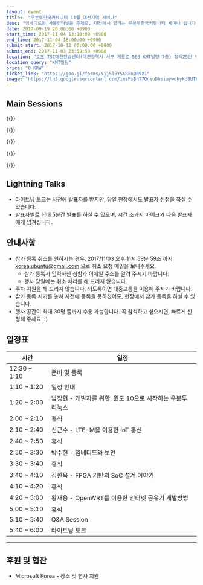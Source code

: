 ```yaml
---
layout: event
title:  "우분투한국커뮤니티 11월 대전지역 세미나"
desc: "임베디드와 사물인터넷을 주제로, 대전에서 열리는 우분투한국커뮤니티 세미나 입니다."
date: 2017-09-19 20:00:00 +0900
start_time: 2017-11-04 13:10:00 +0900
end_time: 2017-11-04 18:00:00 +0900
submit_start: 2017-10-12 00:00:00 +0900
submit_end: 2017-11-03 23:59:59 +0900
location: "토즈 TSC대전탄방센터(대전광역시 서구 계룡로 586 KMT빌딩 7층) 정액25인 부스"
location_query: "KMT빌딩"
price: "0 KRW"
ticket_link: "https://goo.gl/forms/Yjj5lBYSXRknQR9z1"
image: "https://lh3.googleusercontent.com/imsPxBnT7QniuDhsiaywdkyKd8UTKuwYoxrg0lLTme5k5ZQzi07e49uiYTCMMc7vWtivKvqfo3JN3s_D3Sl2G2AWwOqS7m56GwaVZ8fBZX5jwxJEEGCTFigxT0V3-1K1SwG-Z0LYnVX-zAKIYX2X-Q16qswevTHFWKi1iJXEZE75bSEVPMEJxdzLP0wmGtTwkOthI7LtRM0jVWlk98Qr87ciX9vK5eVM8G8mSJ0TlSkmvsogOMwh03NppZCcqr12S3SkDxQ8jn5XYOjHis_g4iJuUieHnAwEaJpx7u3BM21zoH4s86DH2afwxxyOV7xz-KxlkdQJN20ZJv4HkhupvGYJq6C5R9JGyE1F-FB9gZc_JhyTP336TSLz4AijRSIZlFzfq0hgBJkwBt7XINm7_lS1T9aA7HEI4gOaGO15y-yCIZc5DuvL40QeurTH0eD61lTfpxQjGnA9vnG6So1TtJ2b1BX4ij2k8PTG8dVzx-y7gLYg17y0OGYSSxkpIz7MOq6h_cQSap2h59TDBSB175BaL0GdaiEX9QWP42Z0xGSKngG4A8aQINc91hXKZe6ZkkI9_ozQNCaimjqq5MXy8lMEyX3kxJtE025fhuyx_FGb49pddYQTJkYuV6TRCN6jch6OisvtOeEkACr7oEI7zNVNJYYV8f8wtcLBk_kOnO9iwg=s642-no"
---
```


## Main Sessions

{{<profile
  profile="https://avatars0.githubusercontent.com/u/1297346?v=4&s=400"
  heading="개발자를 위한, 윈도 10으로 시작하는 우분투 리눅스" bold="남정현 - 한국 Azure 사용자 그룹, Microsoft MVP"
  desc="Windows 10 Fall Creators Update부터 정식 버전이 되는 Windows Subsystem for Linux와 이를 기반으로 하는 Ubuntu Linux 16.04 Xenial을 개발자의 관점에서 활용하는 방법과 상세한 내용을 설명합니다." >}}

{{<profile
  profile="https://lh5.googleusercontent.com/-Q792JHNLOoM/AAAAAAAAAAI/AAAAAAAAALs/cL-ddHwZ6dA/w80-h80/photo.jpg"
  heading="LTE-M을 이용한 IoT 통신" bold="신근수 - (주)테크플렉스"
  desc="IoT에 대한 여러 기술 중 LTE-M에 대한 소개 및 라즈베리파이를 이용한 간단한 시연." >}}

{{<profile
  profile="https://media.licdn.com/media/AAEAAQAAAAAAAAMAAAAAJDE5Y2ZlMGU4LTJhNDItNDUzYi1iMDgwLTU1OTJhZjgzMTAzNQ.jpg"
  heading="임베디드와 보안" bold="박수현 - AhnLab"
  desc="임베디드 SW 와 임베디드 리눅스, 임베디드 디바이스와 펌웨어 개발, 임베디드 보안과 취약점 사례 등에 대해서 알아봅니다." >}}

{{<profile
  profile=""
  heading="FPGA 기반의 SoC 설계 이야기" bold="김한욱 - 신우이앤디"
  desc="FPGA 기반의 SoC를 설계하면서 겪은 스토리와 그 해결 방안 노하우에 대한 이야기 / 디지털 논리 회로, HDL 기본서 관련 지식이 있으면 좋습니다." >}}

{{<profile
  profile=""
  heading="OpenWRT를 이용한 인터넷 공유기 개발방법" bold="황재용 - 모비다임"
  desc="OpenWRT의 역사, OS 포팅 방법, 리눅스에서 공유기 기능 설명 및 포팅방법, 공유기 기능 이외에 다른 네트워크 어플리케이션 소개 및 설치 방법을 소개합니다." >}}

## Lightning Talks
- 라이트닝 토크는 사전에 발표자를 받지만, 당일 현장에서도 발표자 신청을 하실 수 있습니다.
- 발표자별로 최대 5분간 발표를 하실 수 있으며, 시간 초과시 마이크가 다음 발표자에게 넘겨집니다.

## 안내사항
- 참가 등록 취소를 원하시는 경우, 2017/11/03 오후 11시 59분 59초 까지 korea.ubuntu@gmail.com 으로 취소 요청 메일을 보내주세요.
  - 참가 등록시 입력하신 성함과 이메일 주소를 알려 주시기 바랍니다.
  - 행사 당일에는 취소 처리를 해 드리지 않습니다.
- 주차 지원을 해 드리지 않습니다. 되도록이면 대중교통을 이용해 주시기 바랍니다.
- 참가 등록 시기를 놓쳐 사전에 등록을 못하셨어도, 현장에서 참가 등록을 하실 수 있습니다.
- 행사 공간이 최대 30명 쯤까지 수용 가능합니다. 꼭 참석하고 싶으시면, 빠르게 신청해 주세요. :)

## 일정표

시간 | 일정
--- | ---
12:30 ~ 1:10 | 준비 및 등록
1:10 ~ 1:20 | 일정 안내
1:20 ~ 2:00 | 남정현 - 개발자를 위한, 윈도 10으로 시작하는 우분투 리눅스
2:00 ~ 2:10 | 휴식
2:10 ~ 2:40 | 신근수 - LTE-M을 이용한 IoT 통신
2:40 ~ 2:50 | 휴식
2:50 ~ 3:30 | 박수현 - 임베디드와 보안
3:30 ~ 3:40 | 휴식
3:40 ~ 4:10 | 김한욱 - FPGA 기반의 SoC 설계 이야기
4:10 ~ 4:20 | 휴식
4:20 ~ 5:00 | 황재용 - OpenWRT를 이용한 인터넷 공유기 개발방법
5:00 ~ 5:10 | 휴식
5:10 ~ 5:40 | Q&A Session
5:40 ~ 6:00 | 라이트닝 토크

---

## 후원 및 협찬
- Microsoft Korea - 장소 및 연사 지원
